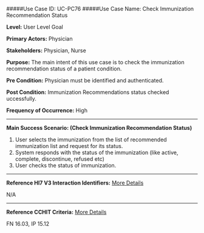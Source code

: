 #####Use Case ID: UC-PC76
#####Use Case Name: Check Immunization Recommendation Status

**Level:**                     User Level Goal

**Primary Actors:**            Physician

**Stakeholders:**              Physician, Nurse

**Purpose:**                   The main intent of this use case is to check the immunization recommendation status of a patient condition.

**Pre Condition:**             Physician must be identified and authenticated.

**Post Condition:**            Immunization Recommendations status checked uccessfully.

**Frequency of Occurrence:**   High
__________________________________________________________
**Main Success Scenario: (Check Immunization Recommendation Status)**

1.	User selects the immunization from the list of recommended immunization list and request for its status.
2.	System responds with the status of the immunization (like active, complete, discontinue, refused etc)
3.	User checks the status of immunization.

________________________________________________________________________
**Reference Hl7 V3 Interaction Identifiers:**
[More Details](http://www.hl7.org/implement/standards/product_brief.cfm?product_id=306)

N/A
_______________________________________________________________
**Reference CCHIT Criteria:**
[More Details](https://www.cchit.org/cchit-certified)

FN 16.03, IP 15.12
